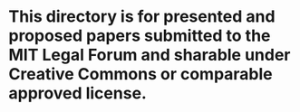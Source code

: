 # This directory is for presented and proposed papers submitted to the MIT Legal Forum and sharable under Creative Commons or comparable approved license. 
